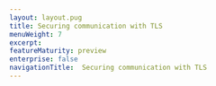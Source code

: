 ```yaml
---
layout: layout.pug
title: Securing communication with TLS
menuWeight: 7
excerpt:
featureMaturity: preview
enterprise: false
navigationTitle:  Securing communication with TLS
---
```

